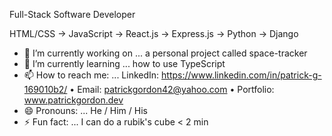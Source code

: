 
Full-Stack Software Developer

HTML/CSS -> JavaScript -> React.js -> Express.js -> Python -> Django

- 🔭 I’m currently working on ... a personal project called space-tracker
- 🌱 I’m currently learning ... how to use TypeScript
- 📫 How to reach me: ... LinkedIn: https://www.linkedin.com/in/patrick-g-169010b2/ • Email: patrickgordon42@yahoo.com • Portfolio: www.patrickgordon.dev
- 😄 Pronouns: ... He / Him / His
- ⚡ Fun fact: ... I can do a rubik's cube < 2 min
